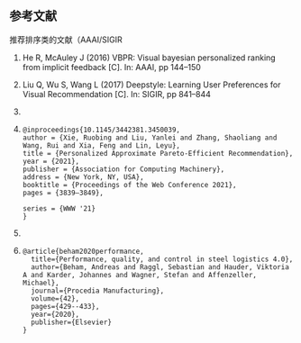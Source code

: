 ## 参考文献

推荐排序类的文献（AAAI/SIGIR

1. He R, McAuley J (2016) VBPR: Visual bayesian personalized ranking from implicit feedback [C]. In: AAAI, pp 144–150

2. Liu Q, Wu S, Wang L (2017) Deepstyle: Learning User Preferences for Visual Recommendation [C]. In: SIGIR, pp 841–844

3. 

4. ```
   @inproceedings{10.1145/3442381.3450039,
   author = {Xie, Ruobing and Liu, Yanlei and Zhang, Shaoliang and Wang, Rui and Xia, Feng and Lin, Leyu},
   title = {Personalized Approximate Pareto-Efficient Recommendation},
   year = {2021},
   publisher = {Association for Computing Machinery},
   address = {New York, NY, USA},
   booktitle = {Proceedings of the Web Conference 2021},
   pages = {3839–3849},
   
   series = {WWW '21}
   }
   ```

5. 

6. ```
   @article{beham2020performance,
     title={Performance, quality, and control in steel logistics 4.0},
     author={Beham, Andreas and Raggl, Sebastian and Hauder, Viktoria A and Karder, Johannes and Wagner, Stefan and Affenzeller, Michael},
     journal={Procedia Manufacturing},
     volume={42},
     pages={429--433},
     year={2020},
     publisher={Elsevier}
   }
   ```